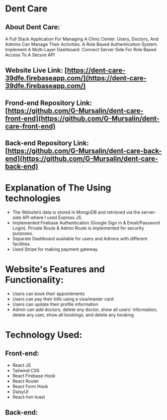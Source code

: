 # Dent Care

## About Dent Care:

A Full Stack Application For Managing A Clinic Center. Users, Doctors, And Admins Can Manage Their Activities. A Role Based Authentication System. Implement A Multi-Layer Dashboard. Connect Server Side For Role Based Access To A Secure API

## Website Live Link: [https://dent-care-39dfe.firebaseapp.com/](https://dent-care-39dfe.firebaseapp.com/)

## Frond-end Repository Link: [https://github.com/G-Mursalin/dent-care-front-end](https://github.com/G-Mursalin/dent-care-front-end)

## Back-end Repository Link: [https://github.com/G-Mursalin/dent-care-back-end](https://github.com/G-Mursalin/dent-care-back-end)

# Explanation of The Using technologies

- The Website’s data is stored in MongoDB and retrieved via the server-side API where I
  used Express JS.
- Implemented Firebase Authentication (Google Sign in & Email/Password Login).
  Private Route & Admin Route is implemented for security purposes.
- Separate Dashboard available for users and Admins with different facilities.
- Used Stripe for making payment gateway.

# Website's Features and Functionality:

- Users can book their appointments
- Users can pay their bills using a visa/master card
- Users can update their profile information
- Admin can add doctors, delete any doctor, show all users' information, delete any user, show all bookings, and delete any booking

# Technology Used:

## Front-end:

- React JS
- Tailwind CSS
- React Firebase Hook
- React Router
- React Form Hook
- DaisyUI
- React-hot-toast

## Back-end: